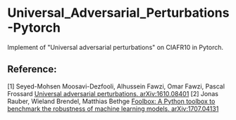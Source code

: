 # Universal_Adversarial_Perturbations-Pytorch
Implement of "Universal adversarial perturbations" on CIAFR10 in Pytorch.

## Reference:
[1] Seyed-Mohsen Moosavi-Dezfooli, Alhussein Fawzi, Omar Fawzi, Pascal Frossard
    [Universal adversarial perturbations. arXiv:1610.08401](https://arxiv.org/abs/1610.08401)
  [2] Jonas Rauber, Wieland Brendel, Matthias Bethge
    [Foolbox: A Python toolbox to benchmark the robustness of machine learning models. arXiv:1707.04131](https://arxiv.org/abs/1707.04131)

